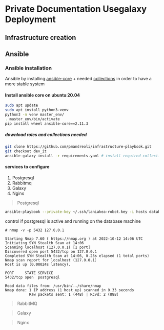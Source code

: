 # Private Documentation Usegalaxy Deployment
## Infrastructure creation

## Ansible
### Ansible installation
Ansible by installing [ansible-core](https://docs.ansible.com/core.html) + needed [collections](https://docs.ansible.com/ansible/latest/user_guide/collections_using.html) in order to have a more stable system
#### Install ansible core on ubuntu 20.04 

``` bash
sudo apt update
sudo apt install python3-venv
python3 -m venv master_env/
. master_env/bin/activate
pip install wheel ansible-core==2.11.3
```
##### download roles and collections needed
``` bash
git clone https://github.com/pmandreoli/infrastructure-playbook.git
git checkout dev_it
ansible-galaxy install -r requirements.yaml # install required collections and roles
```
#### services to configure

1. Postgresql
2. Rabbitmq
3. Galaxy
4. Nginx

> Postgresql
``` bash 
ansible-playbook --private-key ~/.ssh/laniakea-robot.key -i hosts database.yml
```
control if postgresql is active and running on the database machine 
```
# nmap -v -p 5432 127.0.0.1

Starting Nmap 7.60 ( https://nmap.org ) at 2022-10-12 14:06 UTC
Initiating SYN Stealth Scan at 14:06
Scanning localhost (127.0.0.1) [1 port]
Discovered open port 5432/tcp on 127.0.0.1
Completed SYN Stealth Scan at 14:06, 0.23s elapsed (1 total ports)
Nmap scan report for localhost (127.0.0.1)
Host is up (0.00024s latency).

PORT     STATE SERVICE
5432/tcp open  postgresql

Read data files from: /usr/bin/../share/nmap
Nmap done: 1 IP address (1 host up) scanned in 0.33 seconds
           Raw packets sent: 1 (44B) | Rcvd: 2 (88B)
```
> RabbitMQ


> Galaxy

> Nginx
